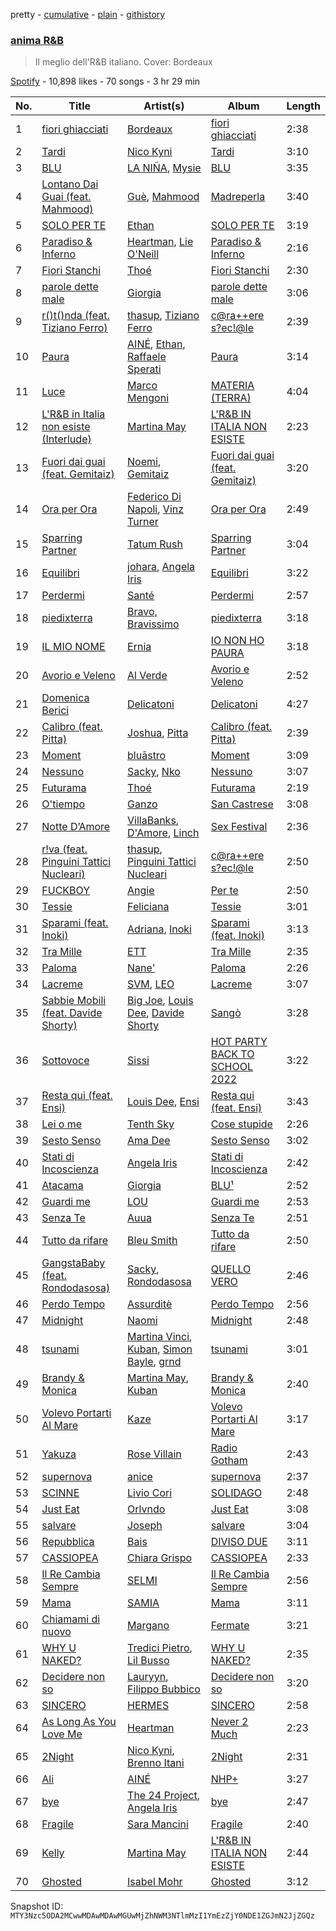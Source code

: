 pretty - [cumulative](/playlists/cumulative/37i9dQZF1DWZuIX5Q3yUjF.md) - [plain](/playlists/plain/37i9dQZF1DWZuIX5Q3yUjF) - [githistory](https://github.githistory.xyz/mackorone/spotify-playlist-archive/blob/main/playlists/plain/37i9dQZF1DWZuIX5Q3yUjF)

### [anima R&B](https://open.spotify.com/playlist/37i9dQZF1DWZuIX5Q3yUjF)

> Il meglio dell'R&B italiano\. Cover: Bordeaux

[Spotify](https://open.spotify.com/user/spotify) - 10,898 likes - 70 songs - 3 hr 29 min

| No. | Title | Artist(s) | Album | Length |
|---|---|---|---|---|
| 1 | [fiori ghiacciati](https://open.spotify.com/track/1lnhdEvBwLMS3lwfb42jmW) | [Bordeaux](https://open.spotify.com/artist/64IcDilEU6X8Caozoixn0V) | [fiori ghiacciati](https://open.spotify.com/album/2Ggf9V2RpHuCy10Vu95zQ7) | 2:38 |
| 2 | [Tardi](https://open.spotify.com/track/6Mg0jN7cUV4yAn7L56I5Hy) | [Nico Kyni](https://open.spotify.com/artist/6aYBFUW1FFuC7TH2qwhuc9) | [Tardi](https://open.spotify.com/album/1lAORflTsEeeGTY4tBgLYw) | 3:10 |
| 3 | [BLU](https://open.spotify.com/track/6w4QgM7NJgyIxAOVdvMR32) | [LA NIÑA](https://open.spotify.com/artist/7F0wzg6BIXNOSrh8ixhobj), [Mysie](https://open.spotify.com/artist/3rf7cB2o79L2LEcl9HIjAf) | [BLU](https://open.spotify.com/album/4sMPCLZ2dW95sOp9pOCfTm) | 3:35 |
| 4 | [Lontano Dai Guai \(feat\. Mahmood\)](https://open.spotify.com/track/2CeXk2ZsTwmJFBWXUSXPzf) | [Guè](https://open.spotify.com/artist/7F2utINZ6tSokSiZTQBE27), [Mahmood](https://open.spotify.com/artist/06nvjg4wBANK6DCHjqtPNd) | [Madreperla](https://open.spotify.com/album/5FnVg6RBrEFUIEpHRw8EB1) | 3:40 |
| 5 | [SOLO PER TE](https://open.spotify.com/track/5Lym9E14zAnv4b2FJYfEp5) | [Ethan](https://open.spotify.com/artist/10KF61FrHX7o9dRf0elZ70) | [SOLO PER TE](https://open.spotify.com/album/4u8rILA5sJgKIJidTObCpV) | 3:19 |
| 6 | [Paradiso & Inferno](https://open.spotify.com/track/4jmdFKP6vJlEOgTXTftaHW) | [Heartman](https://open.spotify.com/artist/7lfWprbkwMtTCuOoKGoYNt), [Lie O'Neill](https://open.spotify.com/artist/3Tg6pYYnrDvaPH2OwyMl3S) | [Paradiso & Inferno](https://open.spotify.com/album/5pS1WGsTET4iAXgeueFCM9) | 2:16 |
| 7 | [Fiori Stanchi](https://open.spotify.com/track/3aVujWlpVrqvuMZvfUpRQu) | [Thoé](https://open.spotify.com/artist/6Ft5DoZtQ4aoquM97AjjBG) | [Fiori Stanchi](https://open.spotify.com/album/19GhCKWuXND7hHB2Jdgecq) | 2:30 |
| 8 | [parole dette male](https://open.spotify.com/track/72FMKiJcDj3jjUFJgLvZ5Q) | [Giorgia](https://open.spotify.com/artist/0gm1lHoOXAdy5OB4AwFYRr) | [parole dette male](https://open.spotify.com/album/2xfmbz3t4vbIQITzKJrmXd) | 3:06 |
| 9 | [r\(\)t\(\)nda \(feat\. Tiziano Ferro\)](https://open.spotify.com/track/0GUPqrlZYs3ANVhAifVlgJ) | [thasup](https://open.spotify.com/artist/19i93sA0D7yS9dYoVNBqAA), [Tiziano Ferro](https://open.spotify.com/artist/11TplWqOPQBTmg2eiSLt1m) | [c@ra++ere s?ec!@le](https://open.spotify.com/album/7nDSuDHGJMKFtUTEEVJvUS) | 2:39 |
| 10 | [Paura](https://open.spotify.com/track/4j3Z9XCFxx24lj4v8Dzbea) | [AINÉ](https://open.spotify.com/artist/6XLKAr0x6aB0V3aAaqAS9h), [Ethan](https://open.spotify.com/artist/10KF61FrHX7o9dRf0elZ70), [Raffaele Sperati](https://open.spotify.com/artist/7MuokJ3qy2kSdX4WLGNKEW) | [Paura](https://open.spotify.com/album/5bJsrcAEowEmZ9Od83S9Cp) | 3:14 |
| 11 | [Luce](https://open.spotify.com/track/3JNIkNlzpYSVRqRntUVMF0) | [Marco Mengoni](https://open.spotify.com/artist/3xGlLcG9CUrs5MvFkSLOS5) | [MATERIA \(TERRA\)](https://open.spotify.com/album/4aNjXVkVKGFfr2HRkVM302) | 4:04 |
| 12 | [L'R&B in Italia non esiste \(Interlude\)](https://open.spotify.com/track/5haGMsywnKV4e2FqsYjoKH) | [Martina May](https://open.spotify.com/artist/1nEZxArpiNayoK02nNzJxR) | [L'R&B IN ITALIA NON ESISTE](https://open.spotify.com/album/41IqmB0uShPRiNVsYyOmbg) | 2:23 |
| 13 | [Fuori dai guai \(feat\. Gemitaiz\)](https://open.spotify.com/track/1Dd1l5fKJEInJlH8eKWJ0L) | [Noemi](https://open.spotify.com/artist/62C5P1caRIK12ndTkzNJjA), [Gemitaiz](https://open.spotify.com/artist/4upwdFMlZBmQ68jP9jPzjK) | [Fuori dai guai \(feat\. Gemitaiz\)](https://open.spotify.com/album/2CA5FxqmGHKOTfR9H4REoF) | 3:20 |
| 14 | [Ora per Ora](https://open.spotify.com/track/3AE0cJVoZIjDdTpOT7B2ZX) | [Federico Di Napoli](https://open.spotify.com/artist/4M2iXQKbmJhbcQEMpxCnxu), [Vinz Turner](https://open.spotify.com/artist/1FCRctfZKE42NfXqfLVs89) | [Ora per Ora](https://open.spotify.com/album/5j9Kj5bVHBqJEen9YbYgiK) | 2:49 |
| 15 | [Sparring Partner](https://open.spotify.com/track/1cD0Yb3NyGkatnm6fVx9tQ) | [Tatum Rush](https://open.spotify.com/artist/47p2js8l70JjDWGS0a1hqr) | [Sparring Partner](https://open.spotify.com/album/6zB8hy11G0P75DYhXPTrir) | 3:04 |
| 16 | [Equilibri](https://open.spotify.com/track/5BWq3Kgyj543Izg2dkghB6) | [johara](https://open.spotify.com/artist/5c4D7WHqD6FZggQ3K4atAh), [Angela Iris](https://open.spotify.com/artist/7o1XRDbnk24xbZOvVNbn1C) | [Equilibri](https://open.spotify.com/album/3ZyWo3KKTwcUVYuSYgtO3e) | 3:22 |
| 17 | [Perdermi](https://open.spotify.com/track/6pF0XneVxp19Yd0tn40Rqx) | [Santé](https://open.spotify.com/artist/55EIo5yMfuqGqppQzEBep1) | [Perdermi](https://open.spotify.com/album/0dkeFFn1v88UbqZ9P7DDq1) | 2:57 |
| 18 | [piedixterra](https://open.spotify.com/track/3pjRBRPgpLonKovRM3IEKe) | [Bravo, Bravissimo](https://open.spotify.com/artist/6st78j54gm9fHJfB9ZKdh4) | [piedixterra](https://open.spotify.com/album/1Idmo4y713JrQhFTNaWzEb) | 3:18 |
| 19 | [IL MIO NOME](https://open.spotify.com/track/50BtIqilFzXVUMVC6ddTDa) | [Ernia](https://open.spotify.com/artist/3fhMfkPPzksWuw0hEm4ldm) | [IO NON HO PAURA](https://open.spotify.com/album/5QFiKIdFebg1TPv3qjcsAZ) | 3:18 |
| 20 | [Avorio e Veleno](https://open.spotify.com/track/482vXBlu2NUiYNv1W6t9pF) | [Al Verde](https://open.spotify.com/artist/5iKkYOCsHzdNtSMVMo2Hls) | [Avorio e Veleno](https://open.spotify.com/album/2WzIhBSqsjcQgWvyafwiva) | 2:52 |
| 21 | [Domenica Berici](https://open.spotify.com/track/0XT1UrQMwTCqbiwpbjWAjk) | [Delicatoni](https://open.spotify.com/artist/1OEKoqhN34tIGOjgCdp2gq) | [Delicatoni](https://open.spotify.com/album/1K1LSukSt8Ae3rZCNuKheA) | 4:27 |
| 22 | [Calibro \(feat\. Pitta\)](https://open.spotify.com/track/2M3fqyXX32HvADmoMfsV8s) | [Joshua](https://open.spotify.com/artist/5MmLJMV7gqiV3RgmqTgAKO), [Pitta](https://open.spotify.com/artist/33KV7opyVMdhw1rHHckMDT) | [Calibro \(feat\. Pitta\)](https://open.spotify.com/album/6SQ02rkmfnqUYSoC9EAUHu) | 2:39 |
| 23 | [Moment](https://open.spotify.com/track/5HDTDiCbhdH91dqtvfgexa) | [bluāstro](https://open.spotify.com/artist/4u0dzk3uwHVSzmPr92CueC) | [Moment](https://open.spotify.com/album/71rtcVmZhPgHZK3lGXCP8y) | 3:09 |
| 24 | [Nessuno](https://open.spotify.com/track/7EV3ONJpL7lmlQb75rlP2D) | [Sacky](https://open.spotify.com/artist/1sybJwRGo9WiiqcZLzzAbS), [Nko](https://open.spotify.com/artist/4kTOsBwxhA2Sn4PSs7PqnN) | [Nessuno](https://open.spotify.com/album/1L2jEnUZw5QlTe9pInCMQt) | 3:07 |
| 25 | [Futurama](https://open.spotify.com/track/34xLT6m2R7ww0xJZcMRBzK) | [Thoé](https://open.spotify.com/artist/6Ft5DoZtQ4aoquM97AjjBG) | [Futurama](https://open.spotify.com/album/5O80iVijdX4uJIF4iTWyp5) | 2:19 |
| 26 | [O'tiempo](https://open.spotify.com/track/5Ye3aRSi3Ou40z82AT9nGZ) | [Ganzo](https://open.spotify.com/artist/4N4LelQ5TM7dEhi5TASLLw) | [San Castrese](https://open.spotify.com/album/3rYuPwrwUSE7wEE89lcC4G) | 3:08 |
| 27 | [Notte D’Amore](https://open.spotify.com/track/2hXhj3y3RNoLAFulvBxhHj) | [VillaBanks](https://open.spotify.com/artist/3ASAxVN1hNoYfoMcIkzZWL), [D'Amore](https://open.spotify.com/artist/0yjjCja9FIK0ROO6HLMiO4), [Linch](https://open.spotify.com/artist/0NWr9rFOUD5cFtprFySf5p) | [Sex Festival](https://open.spotify.com/album/7AYKXAgXmauHwXVdJH2Iwn) | 2:36 |
| 28 | [r!va \(feat\. Pinguini Tattici Nucleari\)](https://open.spotify.com/track/3vCa88ij0fqwttqJ7E7pQL) | [thasup](https://open.spotify.com/artist/19i93sA0D7yS9dYoVNBqAA), [Pinguini Tattici Nucleari](https://open.spotify.com/artist/6RdcIWVKYYzNzjQRd3oyHS) | [c@ra++ere s?ec!@le](https://open.spotify.com/album/7nDSuDHGJMKFtUTEEVJvUS) | 2:50 |
| 29 | [FUCKBOY](https://open.spotify.com/track/4yZ5MdzVJGG2W1EmOQQvaa) | [Angie](https://open.spotify.com/artist/7vFaBCvPdgAsrWJiv5NI3Z) | [Per te](https://open.spotify.com/album/3Gk7tnA6FkViwwgjMTBhJW) | 2:50 |
| 30 | [Tessie](https://open.spotify.com/track/5OTrpx7SZy97ymkPE6fXPS) | [Feliciana](https://open.spotify.com/artist/49qJvbUyRJ7r4ae4QYhTFY) | [Tessie](https://open.spotify.com/album/0s9z3rl3VdBrORlFgrdN9H) | 3:01 |
| 31 | [Sparami \(feat\. Inoki\)](https://open.spotify.com/track/4EPXHRT5x0TVctWWJ7RbHQ) | [Adriana](https://open.spotify.com/artist/5PEdtrdgUCso8TLij5uhWa), [Inoki](https://open.spotify.com/artist/0nKxW51VOD6px2uMM4ehfF) | [Sparami \(feat\. Inoki\)](https://open.spotify.com/album/0BAQ3TAYXH3ehu2wSDv4OJ) | 3:13 |
| 32 | [Tra Mille](https://open.spotify.com/track/4fS7KNScimKvqgeUeASIW0) | [ETT](https://open.spotify.com/artist/4ZYO3loQ3PgnwXe3hUVPrS) | [Tra Mille](https://open.spotify.com/album/0byWbGyBA4AV85ULjNVYIC) | 2:35 |
| 33 | [Paloma](https://open.spotify.com/track/3HKKh1DDcgRxOFAFFd0sAi) | [Nane'](https://open.spotify.com/artist/3CIpt1rEz9sUpijNv8W9zM) | [Paloma](https://open.spotify.com/album/7051vm5XsmQ96gajI3qhcm) | 2:26 |
| 34 | [Lacreme](https://open.spotify.com/track/2u06zfITzLEtglB2Jkr2pa) | [SVM](https://open.spotify.com/artist/3wLbD7kI7V3nruSMNuajEL), [LEO](https://open.spotify.com/artist/5AskeiOm2rZPjeMn7V26sp) | [Lacreme](https://open.spotify.com/album/69MYsY05VjQEjxW14MJ7mM) | 3:07 |
| 35 | [Sabbie Mobili \(feat\. Davide Shorty\)](https://open.spotify.com/track/4S6OeZKXABkmQtVEebDNF7) | [Big Joe](https://open.spotify.com/artist/4J0rxYDON5UzQSrZpS5adI), [Louis Dee](https://open.spotify.com/artist/0cqKe5aIp6diwasKdXzJF6), [Davide Shorty](https://open.spotify.com/artist/5nZ6WgYH6mSPf2YaKXOZso) | [Sangò](https://open.spotify.com/album/4BfD7Clcx5oBmDfB0K5t2T) | 3:28 |
| 36 | [Sottovoce](https://open.spotify.com/track/0QwlGKxgBzz10Vs3Hu1Ofd) | [Sissi](https://open.spotify.com/artist/6P7jNZ4DCs766yu5td601i) | [HOT PARTY BACK TO SCHOOL 2022](https://open.spotify.com/album/1xybf1vMF8lcAQnvC3r2x9) | 3:22 |
| 37 | [Resta qui \(feat\. Ensi\)](https://open.spotify.com/track/10GPCVnfVihPpp8uOm1o49) | [Louis Dee](https://open.spotify.com/artist/0cqKe5aIp6diwasKdXzJF6), [Ensi](https://open.spotify.com/artist/6dKdNHGdsBvEeNDxXV8AMP) | [Resta qui \(feat\. Ensi\)](https://open.spotify.com/album/50wNLzG4o2DlxGoIjdmkU2) | 3:43 |
| 38 | [Lei o me](https://open.spotify.com/track/782YSINOuz9ON86WgTeuRD) | [Tenth Sky](https://open.spotify.com/artist/2VFljEy461d5COnyYGISD1) | [Cose stupide](https://open.spotify.com/album/6F7JTOZTCThGzDo6DV1vdq) | 2:26 |
| 39 | [Sesto Senso](https://open.spotify.com/track/402WgUURAGH1QY4QXUPX9j) | [Ama Dee](https://open.spotify.com/artist/7ArVuMsjh89ZwdqvLEYH4y) | [Sesto Senso](https://open.spotify.com/album/4HpWgfWsraglBZqtbpdIbO) | 3:02 |
| 40 | [Stati di Incoscienza](https://open.spotify.com/track/0fXnJ4KKHB8myzPl5NNrZU) | [Angela Iris](https://open.spotify.com/artist/7o1XRDbnk24xbZOvVNbn1C) | [Stati di Incoscienza](https://open.spotify.com/album/32WKuevvKanwGCkYeC2ASo) | 2:42 |
| 41 | [Atacama](https://open.spotify.com/track/0TEhJsbitqBiEYccGrDGG3) | [Giorgia](https://open.spotify.com/artist/0gm1lHoOXAdy5OB4AwFYRr) | [BLU¹](https://open.spotify.com/album/1wk9xPCFOJOccWG60XhknC) | 2:52 |
| 42 | [Guardi me](https://open.spotify.com/track/2rhgFnHPj3MsLYRjDg1b64) | [LOU](https://open.spotify.com/artist/2ab5JYkftADf7SU0ACBB2I) | [Guardi me](https://open.spotify.com/album/53uozwEfhbrBMv4taVIYCM) | 2:53 |
| 43 | [Senza Te](https://open.spotify.com/track/1WBOwvRPgq6UqPTvXBHF4i) | [Auua](https://open.spotify.com/artist/2tnzSiqtkZbBZMshF406i9) | [Senza Te](https://open.spotify.com/album/3GmzaEJniZOLhoQCKoJYdP) | 2:51 |
| 44 | [Tutto da rifare](https://open.spotify.com/track/2ESOFOksMJ58Pn1K9iVCe8) | [Bleu Smith](https://open.spotify.com/artist/3Pyn6XseElYT90ATJL1xjN) | [Tutto da rifare](https://open.spotify.com/album/5BFCtA2Ld80YBsLsjvgL5N) | 2:50 |
| 45 | [GangstaBaby \(feat\. Rondodasosa\)](https://open.spotify.com/track/3fsDYD3B1niEm6qDpBWEHL) | [Sacky](https://open.spotify.com/artist/1sybJwRGo9WiiqcZLzzAbS), [Rondodasosa](https://open.spotify.com/artist/61bQ4nwIioR8w6PGxzpyY3) | [QUELLO VERO](https://open.spotify.com/album/5sKFWHoVyf9t65zdLmx6wg) | 2:46 |
| 46 | [Perdo Tempo](https://open.spotify.com/track/0QUbRVMAHMxiPt0TCUlNZM) | [Assurditè](https://open.spotify.com/artist/2vDluwryVXelZfng6DxjnC) | [Perdo Tempo](https://open.spotify.com/album/66JdPSPWoJrYem4QTVsb5B) | 2:56 |
| 47 | [Midnight](https://open.spotify.com/track/38zBWUqKuUgXRgP7xIvE2s) | [Naomi](https://open.spotify.com/artist/3dbuSqzwPQGqucy4evhJUB) | [Midnight](https://open.spotify.com/album/6FyyqpFQV4ozDqKwzgT3cI) | 2:48 |
| 48 | [tsunami](https://open.spotify.com/track/2Nj2I8V46TI6xIobJ2GWYn) | [Martina Vinci](https://open.spotify.com/artist/0iG27dVYGCX3ggvmijHV5t), [Kuban](https://open.spotify.com/artist/4Xy59tDL9bQYT98ExQihGG), [Simon Bayle](https://open.spotify.com/artist/38c5fkv7JWziTzgp0Fj3Ay), [grnd](https://open.spotify.com/artist/2SWF6afQ64WNXGuQrDdTJ0) | [tsunami](https://open.spotify.com/album/4Q8Y8XDkAck0DAvfCiwEbe) | 3:01 |
| 49 | [Brandy & Monica](https://open.spotify.com/track/7D0lKhGUyoJvXA83Gko8ou) | [Martina May](https://open.spotify.com/artist/1nEZxArpiNayoK02nNzJxR), [Kuban](https://open.spotify.com/artist/4Xy59tDL9bQYT98ExQihGG) | [Brandy & Monica](https://open.spotify.com/album/2TGJGvjsRyiNZub7jgeIcM) | 2:40 |
| 50 | [Volevo Portarti Al Mare](https://open.spotify.com/track/0GXIWEkfHN5RE3G9Y67bqr) | [Kaze](https://open.spotify.com/artist/7whJIhjyiftRQjoAKJVNjU) | [Volevo Portarti Al Mare](https://open.spotify.com/album/0KIp2ubNGwlo2H9DDpegfV) | 3:17 |
| 51 | [Yakuza](https://open.spotify.com/track/6Q4I5oIDhnRwNhbLwW7dN1) | [Rose Villain](https://open.spotify.com/artist/2aya6KuqjXEhHBqYKsTPLs) | [Radio Gotham](https://open.spotify.com/album/6hGUJpYzwN9DPqVUC2onlU) | 2:43 |
| 52 | [supernova](https://open.spotify.com/track/1HgQFrZi1J4RuhJ9Z4MAcD) | [anice](https://open.spotify.com/artist/0Sf5IqezdIhXjKogXm0Nad) | [supernova](https://open.spotify.com/album/2LuWFJRsciGayhfir9BNhz) | 2:37 |
| 53 | [SCINNE](https://open.spotify.com/track/6YXMopaQMquMzIp0QYTiLA) | [Livio Cori](https://open.spotify.com/artist/67ZKaYOA7fXtnWve33FcSX) | [SOLIDAGO](https://open.spotify.com/album/4krgtckMU7NY6UxCOqATyr) | 2:48 |
| 54 | [Just Eat](https://open.spotify.com/track/18liqHUDCbL57MpWreIwOa) | [Orlvndo](https://open.spotify.com/artist/3Bmu3aOG2LZCHs0Isd3w5v) | [Just Eat](https://open.spotify.com/album/7niPoJYBWsZBlQLp997fLQ) | 3:08 |
| 55 | [salvare](https://open.spotify.com/track/4jQCFTq0WPVBHayDkgzIFf) | [Joseph](https://open.spotify.com/artist/55XdeSzaUSVeSfsnRCQrnR) | [salvare](https://open.spotify.com/album/2YjaCfTIJi5ehsSPOIflxu) | 3:04 |
| 56 | [Repubblica](https://open.spotify.com/track/6eIPv0RqhVJiExImD71D97) | [Bais](https://open.spotify.com/artist/4hhmN9QgEWfcZyUClXGXdm) | [DIVISO DUE](https://open.spotify.com/album/109751QGcD8dQsdnYnKNck) | 3:11 |
| 57 | [CASSIOPEA](https://open.spotify.com/track/7i6tbPGFbaACOw0shXx26I) | [Chiara Grispo](https://open.spotify.com/artist/5nDEqav82qoReyDvxDs0l8) | [CASSIOPEA](https://open.spotify.com/album/2ssgKtNXgzQxH4iUhhWegs) | 2:33 |
| 58 | [Il Re Cambia Sempre](https://open.spotify.com/track/4olowS6fzAA36724bAjfEq) | [SELMI](https://open.spotify.com/artist/52ckPP690n7mGS4jQIDbys) | [Il Re Cambia Sempre](https://open.spotify.com/album/5zlyG2KfBjooG7ohi69ZLn) | 2:56 |
| 59 | [Mama](https://open.spotify.com/track/3Ry2ZBM6XaCDPpZaMuFE9v) | [SAMIA](https://open.spotify.com/artist/4LxiKyrhyqB0fTGmKtXSFZ) | [Mama](https://open.spotify.com/album/6Te8O72BKZZIK2MI72LUKT) | 3:11 |
| 60 | [Chiamami di nuovo](https://open.spotify.com/track/4EBNyJCQlGGkucQkzTSviM) | [Margano](https://open.spotify.com/artist/35XjddZmbLFWTwmWZT0qnB) | [Fermate](https://open.spotify.com/album/5y6MJrmdLYUIExNcrMGPp0) | 3:21 |
| 61 | [WHY U NAKED?](https://open.spotify.com/track/5Tjs43LYIKEdlLU7EXlM7Q) | [Tredici Pietro](https://open.spotify.com/artist/0RENwV6Phsp2y8nnFJ54UC), [Lil Busso](https://open.spotify.com/artist/17O59ptnhN9Fgur5zIt051) | [WHY U NAKED?](https://open.spotify.com/album/6lzxkrJYYDItv1ASIKavBN) | 2:35 |
| 62 | [Decidere non so](https://open.spotify.com/track/6rc32OHe3Wv0SbZoRRwm4P) | [Lauryyn](https://open.spotify.com/artist/5TkF5Y1V2uSipijbarlcx4), [Filippo Bubbico](https://open.spotify.com/artist/2hNFP6IAR6f94F53BzjLzw) | [Decidere non so](https://open.spotify.com/album/79TXfRYQUMRcUqwwuj5nYk) | 3:20 |
| 63 | [SINCERO](https://open.spotify.com/track/1LLZBXC83e2qBZBSTdxyf5) | [HERMES](https://open.spotify.com/artist/7w59Z3nldYeBSD1E2eJRWm) | [SINCERO](https://open.spotify.com/album/5PF3YX0cZsjXPgBnELtsyB) | 2:58 |
| 64 | [As Long As You Love Me](https://open.spotify.com/track/00QIeW8X78Q8Mse4bfXyFS) | [Heartman](https://open.spotify.com/artist/7lfWprbkwMtTCuOoKGoYNt) | [Never 2 Much](https://open.spotify.com/album/5KtTtevPCL0OjmB2OXsy2h) | 2:23 |
| 65 | [2Night](https://open.spotify.com/track/3xk0uV3HHtiLyEiiISQ62y) | [Nico Kyni](https://open.spotify.com/artist/6aYBFUW1FFuC7TH2qwhuc9), [Brenno Itani](https://open.spotify.com/artist/5wuoVcFaBcrTa4UiaBGRPz) | [2Night](https://open.spotify.com/album/2keFENtUXWCZFTzslqVpAd) | 2:31 |
| 66 | [Ali](https://open.spotify.com/track/0zoRAgfpjJJaZigyCAcuV3) | [AINÉ](https://open.spotify.com/artist/6XLKAr0x6aB0V3aAaqAS9h) | [NHP+](https://open.spotify.com/album/4b8b3XF7WiMNaUXQ8Kf5Yi) | 3:27 |
| 67 | [bye](https://open.spotify.com/track/73vaEVHisIS9lPpMWRH5HF) | [The 24 Project](https://open.spotify.com/artist/6ASG7r5gSsBTNJcXtsUOft), [Angela Iris](https://open.spotify.com/artist/7o1XRDbnk24xbZOvVNbn1C) | [bye](https://open.spotify.com/album/3daw0XQDmosXPgbeUIQMh2) | 2:47 |
| 68 | [Fragile](https://open.spotify.com/track/3zf8JELDxziuAbpyn8PY51) | [Sara Mancini](https://open.spotify.com/artist/0A8DfrInGzOLf2froFT3rq) | [Fragile](https://open.spotify.com/album/4T42ONwroSEl63oGcOi6eY) | 2:40 |
| 69 | [Kelly](https://open.spotify.com/track/0J5rO7iKSFzzYfBLd0Xu86) | [Martina May](https://open.spotify.com/artist/1nEZxArpiNayoK02nNzJxR) | [L'R&B IN ITALIA NON ESISTE](https://open.spotify.com/album/41IqmB0uShPRiNVsYyOmbg) | 2:44 |
| 70 | [Ghosted](https://open.spotify.com/track/7zmpAz5fdaF2HQFm8OqxUn) | [Isabel Mohr](https://open.spotify.com/artist/54DVheLZCzfAMIu5SAoUc2) | [Ghosted](https://open.spotify.com/album/2G5n7ncP61pKLJeaZttcIg) | 3:12 |

Snapshot ID: `MTY3Nzc5ODA2MCwwMDAwMDAwMGUwMjZhNWM3NTlmMzI1YmEzZjY0NDE1ZGJmN2JjZGQz`
